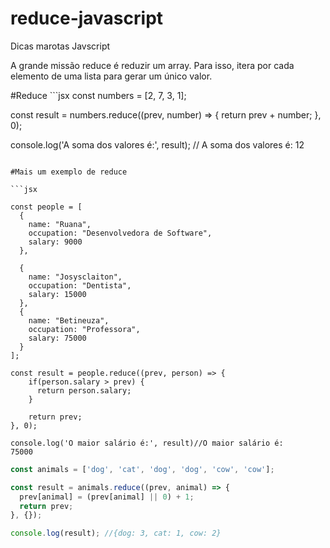 # reduce-javascript
Dicas marotas Javscript
<p>A grande missão  reduce é  reduzir um array. Para isso,  itera por cada elemento de uma lista para gerar um único valor.</p>
#Reduce 
```jsx
const numbers = [2, 7, 3, 1];

const result = numbers.reduce((prev, number) => {
  return prev + number;
}, 0);

console.log('A soma dos valores é:', result); // A soma dos valores é: 12
```

#Mais um exemplo de reduce 

```jsx

const people = [
  {
    name: "Ruana",
    occupation: "Desenvolvedora de Software",
    salary: 9000
  },

  {
    name: "Josysclaiton",
    occupation: "Dentista",
    salary: 15000
  },
  {
    name: "Betineuza",
    occupation: "Professora",
    salary: 75000
  }
];

const result = people.reduce((prev, person) => {
    if(person.salary > prev) {
      return person.salary;
    }

    return prev;
}, 0);

console.log('O maior salário é:', result)//O maior salário é: 
75000
```

```jsx
const animals = ['dog', 'cat', 'dog', 'dog', 'cow', 'cow'];

const result = animals.reduce((prev, animal) => {
  prev[animal] = (prev[animal] || 0) + 1;
  return prev;
}, {});

console.log(result); //{dog: 3, cat: 1, cow: 2}

```

